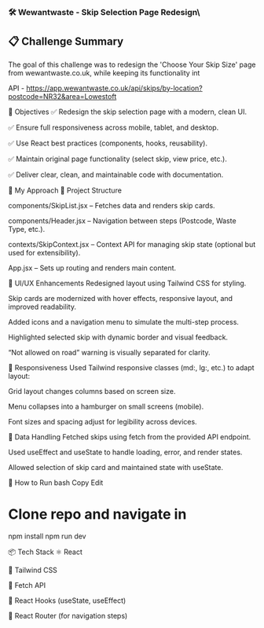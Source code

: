 ### 🛠️ Wewantwaste - Skip Selection Page Redesign\

## 📋 Challenge Summary
The goal of this challenge was to redesign the 'Choose Your Skip Size' page from wewantwaste.co.uk, while keeping its functionality int

API - https://app.wewantwaste.co.uk/api/skips/by-location?postcode=NR32&area=Lowestoft

🎯 Objectives
✅ Redesign the skip selection page with a modern, clean UI.

✅ Ensure full responsiveness across mobile, tablet, and desktop.

✅ Use React best practices (components, hooks, reusability).

✅ Maintain original page functionality (select skip, view price, etc.).

✅ Deliver clear, clean, and maintainable code with documentation.


🚀 My Approach
🧱 Project Structure

components/SkipList.jsx – Fetches data and renders skip cards.

components/Header.jsx – Navigation between steps (Postcode, Waste Type, etc.).

contexts/SkipContext.jsx – Context API for managing skip state (optional but used for extensibility).

App.jsx – Sets up routing and renders main content.


🎨 UI/UX Enhancements
Redesigned layout using Tailwind CSS for styling.

Skip cards are modernized with hover effects, responsive layout, and improved readability.

Added icons and a navigation menu to simulate the multi-step process.

Highlighted selected skip with dynamic border and visual feedback.

“Not allowed on road” warning is visually separated for clarity.

📱 Responsiveness
Used Tailwind responsive classes (md:, lg:, etc.) to adapt layout:

Grid layout changes columns based on screen size.

Menu collapses into a hamburger on small screens (mobile).

Font sizes and spacing adjust for legibility across devices.

🔌 Data Handling
Fetched skips using fetch from the provided API endpoint.

Used useEffect and useState to handle loading, error, and render states.

Allowed selection of skip card and maintained state with useState.


🧪 How to Run
bash
Copy
Edit
# Clone repo and navigate in
npm install
npm run dev

📦 Tech Stack
⚛️ React

💨 Tailwind CSS

📡 Fetch API

🧠 React Hooks (useState, useEffect)

🧭 React Router (for navigation steps)

